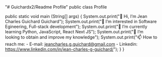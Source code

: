 "# Guichardx2/Readme Profile" 
public class Profile

  public static void main (String[] args) {
      System.out.print("👋 Hi, I’m Jean Charles Guichard Guichard"); 
      System.out.print("👀 I’m interested in Software Egineering, Full-stack development");
      System.out.print("🌱 I’m currently learning Python, JavaScript, React Next JS");
      System.out.print("💞️ I’m looking to obtain and improve my knowledge");
      System.out.print("📫 How to reach me:
        - E-mail: jeancharles.g.guichard@gmail.com
        - Linkedin: https://www.linkedin.com/in/jean-charles-g-guichard/");
    }
}    
